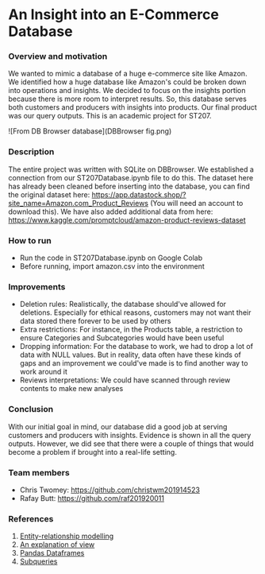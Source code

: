 # An Insight into an E-Commerce Database 
### Overview and motivation
We wanted to mimic a database of a huge e-commerce site like Amazon. We identified how a huge database like Amazon's could be broken down into operations and insights. We decided to focus on the insights portion because there is more room to interpret results. So, this database serves both customers and producers with insights into products. Our final product was our query outputs. This is an academic project for ST207.

![From DB Browser database](DBBrowser fig.png)

### Description
The entire project was written with SQLite on DBBrowser. We established a connection from our ST207Database.ipynb file to do this. The dataset here has already been cleaned before inserting into the database, you can find the original dataset here: https://app.datastock.shop/?site_name=Amazon.com_Product_Reviews (You will need an account to download this). We have also added additional data from here: https://www.kaggle.com/promptcloud/amazon-product-reviews-dataset

### How to run
- Run the code in ST207Database.ipynb on Google Colab
- Before running, import amazon.csv into the environment

### Improvements
- Deletion rules: Realistically, the database should've allowed for deletions. Especially for ethical reasons, customers may not want their data stored there forever to be used by others
- Extra restrictions: For instance, in the Products table, a restriction to ensure Categories and Subcategories would have been useful
- Dropping information: For the database to work, we had to drop a lot of data with NULL values. But in reality, data often have these kinds of gaps and an improvement we could've made is to find another way to work around it
- Reviews interpretations: We could have scanned through review contents to make new analyses 

### Conclusion
With our initial goal in mind, our database did a good job at serving customers and producers with insights. Evidence is shown in all the query outputs. However, we did see that there were a couple of things that would become a problem if brought into a real-life setting.

### Team members
- Chris Twomey: https://github.com/christwm201914523
- Rafay Butt: https://github.com/raf201920011

### References
1. [Entity-relationship modelling](https://www.guru99.com/er-diagram-tutorial-dbms.html)
2. [An explanation of view](https://www.sqlshack.com/sql-view-a-complete-introduction-and-walk-through/)
3. [Pandas Dataframes](https://pandas.pydata.org/docs/reference/api/pandas.read_sql_query.html)
4. [Subqueries](https://mode.com/sql-tutorial/sql-sub-queries/)
